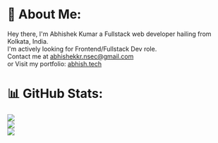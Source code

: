 # 💫 About Me:
Hey there, I'm Abhishek Kumar a Fullstack web developer hailing from Kolkata, India.<br>I'm actively looking for Frontend/Fullstack Dev role.<br>Contact me at abhishekkr.nsec@gmail.com<br>or Visit my portfolio: [abhish.tech](https://abhish.tech/)

# 📊 GitHub Stats:
![](https://github-readme-stats.vercel.app/api?username=abhissh11&theme=default&hide_border=false&include_all_commits=false&count_private=false)<br/>
![](https://github-readme-streak-stats.herokuapp.com/?user=abhissh11&theme=default&hide_border=false)<br/>
![](https://github-readme-stats.vercel.app/api/top-langs/?username=abhissh11&theme=default&hide_border=false&include_all_commits=false&count_private=false&layout=compact)

<!-- Proudly created with GPRM ( https://gprm.itsvg.in ) -->

<!--
**abhissh11/abhissh11** is a ✨ _special_ ✨ repository because its `README.md` (this file) appears on your GitHub profile.

Here are some ideas to get you started:

- 🔭 I’m currently working on ...
- 🌱 I’m currently learning ...
- 👯 I’m looking to collaborate on ...
- 🤔 I’m looking for help with ...
- 💬 Ask me about ...
- 📫 How to reach me: ...
- 😄 Pronouns: ...
- ⚡ Fun fact: ...
-->
